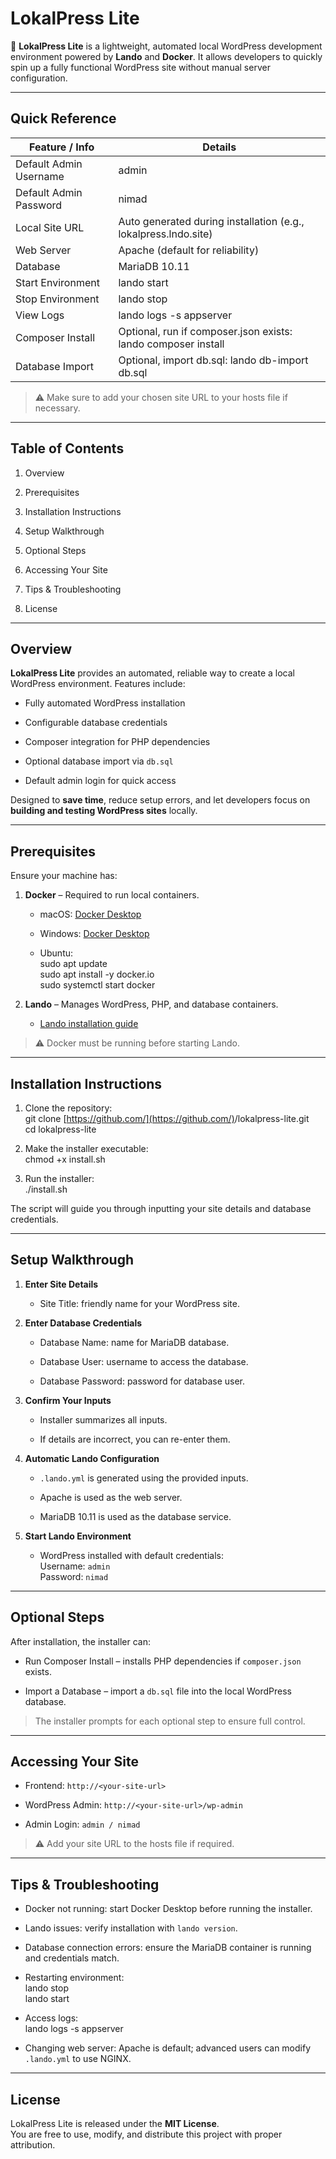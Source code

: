 # LokalPress Lite

🚀 **LokalPress Lite** is a lightweight, automated local WordPress development environment powered by **Lando** and **Docker**. It allows developers to quickly spin up a fully functional WordPress site without manual server configuration.

* * *

## Quick Reference

| Feature / Info | Details |
| --- | --- |
| Default Admin Username | admin |
| Default Admin Password | nimad |
| Local Site URL | Auto generated during installation (e.g., lokalpress.lndo.site) |
| Web Server | Apache (default for reliability) |
| Database | MariaDB 10.11 |
| Start Environment | lando start |
| Stop Environment | lando stop |
| View Logs | lando logs -s appserver |
| Composer Install | Optional, run if composer.json exists: lando composer install |
| Database Import | Optional, import db.sql: lando db-import db.sql |

> ⚠️ Make sure to add your chosen site URL to your hosts file if necessary.

* * *

## Table of Contents

1.  Overview
    
2.  Prerequisites
    
3.  Installation Instructions
    
4.  Setup Walkthrough
    
5.  Optional Steps
    
6.  Accessing Your Site
    
7.  Tips & Troubleshooting
    
8.  License
    

* * *

## Overview

**LokalPress Lite** provides an automated, reliable way to create a local WordPress environment. Features include:

*   Fully automated WordPress installation
    
*   Configurable database credentials
    
*   Composer integration for PHP dependencies
    
*   Optional database import via `db.sql`
    
*   Default admin login for quick access
    

Designed to **save time**, reduce setup errors, and let developers focus on **building and testing WordPress sites** locally.

* * *

## Prerequisites

Ensure your machine has:

1.  **Docker** – Required to run local containers.
    
    *   macOS: [Docker Desktop](https://docs.docker.com/desktop/install/mac/)
        
    *   Windows: [Docker Desktop](https://docs.docker.com/desktop/install/windows/)
        
    *   Ubuntu:  
        sudo apt update  
        sudo apt install -y docker.io  
        sudo systemctl start docker
        
2.  **Lando** – Manages WordPress, PHP, and database containers.
    
    *   [Lando installation guide](https://docs.lando.dev/getting-started/installation.html)
        

> ⚠️ Docker must be running before starting Lando.

* * *

## Installation Instructions

1.  Clone the repository:  
    git clone [https://github.com/](https://github.com/)<your-username>/lokalpress-lite.git  
    cd lokalpress-lite
    
2.  Make the installer executable:  
    chmod +x install.sh
    
3.  Run the installer:  
    ./install.sh
    

The script will guide you through inputting your site details and database credentials.

* * *

## Setup Walkthrough

1.  **Enter Site Details**    
        
    *   Site Title: friendly name for your WordPress site.
        
2.  **Enter Database Credentials**
    
    *   Database Name: name for MariaDB database.
        
    *   Database User: username to access the database.
        
    *   Database Password: password for database user.
        
3.  **Confirm Your Inputs**
    
    *   Installer summarizes all inputs.
        
    *   If details are incorrect, you can re-enter them.
        
4.  **Automatic Lando Configuration**
    
    *   `.lando.yml` is generated using the provided inputs.
        
    *   Apache is used as the web server.
        
    *   MariaDB 10.11 is used as the database service.
        
5.  **Start Lando Environment**
    
    *   WordPress installed with default credentials:  
        Username: `admin`  
        Password: `nimad`
        

* * *

## Optional Steps

After installation, the installer can:

*   Run Composer Install – installs PHP dependencies if `composer.json` exists.
    
*   Import a Database – import a `db.sql` file into the local WordPress database.
    

> The installer prompts for each optional step to ensure full control.

* * *

## Accessing Your Site

*   Frontend: `http://<your-site-url>`
    
*   WordPress Admin: `http://<your-site-url>/wp-admin`
    
*   Admin Login: `admin / nimad`
    

> ⚠️ Add your site URL to the hosts file if required.

* * *

## Tips & Troubleshooting

*   Docker not running: start Docker Desktop before running the installer.
    
*   Lando issues: verify installation with `lando version`.
    
*   Database connection errors: ensure the MariaDB container is running and credentials match.
    
*   Restarting environment:  
    lando stop  
    lando start
    
*   Access logs:  
    lando logs -s appserver
    
*   Changing web server: Apache is default; advanced users can modify `.lando.yml` to use NGINX.
    

* * *

## License

LokalPress Lite is released under the **MIT License**.  
You are free to use, modify, and distribute this project with proper attribution.
